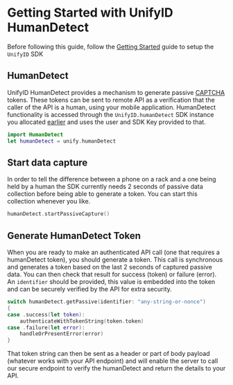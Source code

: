 # Getting Started with UnifyID HumanDetect

Before following this guide, follow the [Getting Started](./../README.md) guide to setup the `UnifyID` SDK

## HumanDetect

UnifyID HumanDetect provides a mechanism to generate passive [CAPTCHA](https://en.wikipedia.org/wiki/CAPTCHA) tokens.  These tokens can be sent to remote API as a verification that the caller of the API is a human, using your mobile application.  HumanDetect functionality is accessed through the `UnifyID.humanDetect` SDK instance you allocated [earlier](./../README.md) and uses the user and SDK Key provided to that.

```swift
import HumanDetect
let humanDetect = unify.humanDetect
```

## Start data capture

In order to tell the difference between a phone on a rack and a one being held by a human the SDK currently needs 2 seconds of passive data collection before being able to generate a token.  You can start this collection whenever you like.

```swift
humanDetect.startPassiveCapture()
```

## Generate HumanDetect Token

When you are ready to make an authenticated API call (one that requires a humanDetect token), you should generate a token.  This call is synchronous and generates a token based on the last 2 seconds of captured passive data.  You can then check that result for success (token) or failure (error).  An `identifier` should be provided, this value is embedded into the token and can be securely verified by the API for extra security.

```swift
switch humanDetect.getPassive(identifier: "any-string-or-nonce")
{
case .success(let token):
    authenticateWithTokenString(token.token)
case .failure(let error):
    handleOrPresentError(error)
}
```

That token string can then be sent as a header or part of body payload (whatever works with your API endpoint) and will enable the server to call our secure endpoint to verify the humanDetect and return the details to your API.
